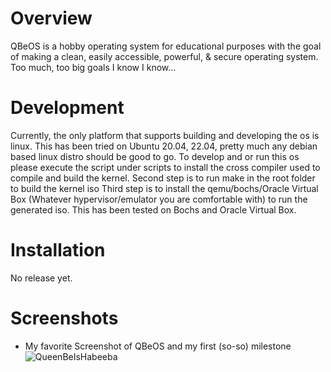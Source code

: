 # Overview
QBeOS is a hobby operating system for educational purposes with the goal of making a clean, easily accessible, powerful, & secure operating system. Too much, too big goals I know I know...

# Development
Currently, the only platform that supports building and developing the os is linux. This has been tried on Ubuntu 20.04, 22.04, pretty much any debian based linux distro should be good to go.
To develop and or run this os please execute the script under scripts to install the cross compiler used to compile and build the kernel.
Second step is to run make in the root folder to build the kernel iso
Third step is to install the qemu/bochs/Oracle Virtual Box (Whatever hypervisor/emulator you are comfortable with) to run the generated iso.
This has been tested on Bochs and Oracle Virtual Box.

# Installation
No release yet.

# Screenshots
* My favorite Screenshot of QBeOS and my first (so-so) milestone
![QueenBeIsHabeeba](https://github.com/MahmoudYounes/QBeOS/blob/master/screenshots/Screenshot%20from%202022-09-20%2001-39-44.png?raw=true)

